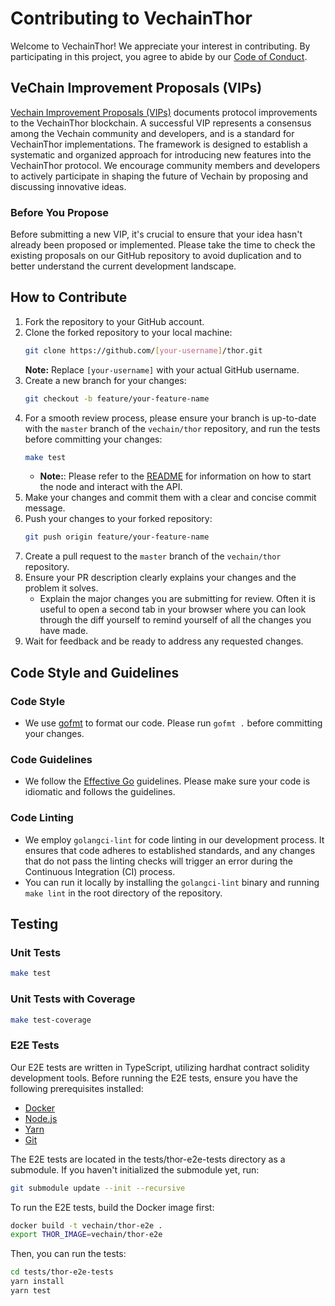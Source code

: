 # Contributing to VechainThor

Welcome to VechainThor! We appreciate your interest in contributing. By participating in this project, you agree to
abide by our [Code of Conduct](https://github.com/vechain/thor/blob/master/CODE_OF_CONDUCT.md).

## VeChain Improvement Proposals (VIPs)

[Vechain Improvement Proposals (VIPs)](https://github.com/vechain/VIPs) documents protocol improvements to the
VechainThor blockchain. A successful VIP represents a consensus among the Vechain community and developers, and is a
standard for VechainThor implementations. The framework is designed to establish a systematic and organized approach for
introducing new features into the VechainThor protocol. We encourage community members and developers to actively
participate in shaping the future of Vechain by proposing and discussing innovative ideas.

### Before You Propose

Before submitting a new VIP, it's crucial to ensure that your idea hasn't already been proposed or implemented. Please
take the time to check the existing proposals on our GitHub repository to avoid duplication and to better understand the
current development landscape.

## How to Contribute

1. Fork the repository to your GitHub account.
2. Clone the forked repository to your local machine:
   ```bash
   git clone https://github.com/[your-username]/thor.git
   ```
   **Note:** Replace `[your-username]` with your actual GitHub username.
3. Create a new branch for your changes:
    ```bash
    git checkout -b feature/your-feature-name
    ```
4. For a smooth review process, please ensure your branch is up-to-date with the `master` branch of the `vechain/thor`
   repository, and run the tests before committing your changes:
    ```bash
    make test
    ```
    - **Note:**: Please refer to the [README](https://github.com/vechain/thor/blob/master/README.md) for information on
      how to start the node and interact with the
      API.
5. Make your changes and commit them with a clear and concise commit message.
6. Push your changes to your forked repository:
    ```bash
    git push origin feature/your-feature-name
    ```
7. Create a pull request to the `master` branch of the `vechain/thor` repository.
8. Ensure your PR description clearly explains your changes and the problem it solves.
    - Explain the major changes you are submitting for review. Often it is useful to open a second tab in your browser
      where you can look through the diff yourself to remind yourself of all the changes you have made.
9. Wait for feedback and be ready to address any requested changes.

## Code Style and Guidelines

### Code Style

- We use [gofmt](https://golang.org/cmd/gofmt/) to format our code. Please run `gofmt .` before committing your changes.

### Code Guidelines

- We follow the [Effective Go](https://golang.org/doc/effective_go) guidelines. Please make sure your code is idiomatic
  and follows the guidelines.

### Code Linting

- We employ `golangci-lint` for code linting in our development process. It ensures that code adheres to established standards, and any changes that do not pass the linting checks will trigger an error during the Continuous Integration (CI) process.
- You can run it locally by installing the `golangci-lint` binary and running `make lint` in the root directory of the repository.

## Testing

### Unit Tests

```bash
make test
```

### Unit Tests with Coverage

```bash
make test-coverage
```

### E2E Tests

Our E2E tests are written in TypeScript, utilizing hardhat contract solidity development tools. Before running the E2E
tests, ensure you have the following prerequisites installed:

- [Docker](https://docs.docker.com/get-docker/)
- [Node.js](https://nodejs.org/en/download/)
- [Yarn](https://classic.yarnpkg.com/en/docs/install/)
- [Git](https://git-scm.com/downloads)


The E2E tests are located in the tests/thor-e2e-tests directory as a submodule. If you haven't initialized the submodule yet, run:

```bash
git submodule update --init --recursive
```

To run the E2E tests, build the Docker image first:

```bash
docker build -t vechain/thor-e2e .
export THOR_IMAGE=vechain/thor-e2e
```

Then, you can run the tests:

```bash
cd tests/thor-e2e-tests
yarn install
yarn test
```
